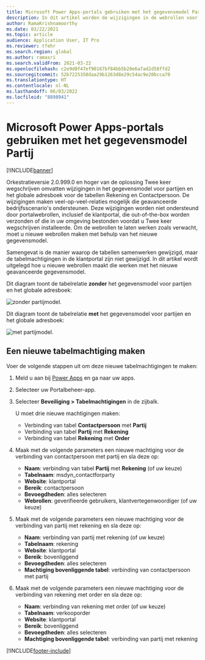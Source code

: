 ```yaml
---
title: Microsoft Power Apps-portals gebruiken met het gegevensmodel Partij
description: In dit artikel worden de wijzigingen in de webrollen voor Microsoft Power Apps-portals vanwege het partijgegevensmodel in Twee keer wegschrijven beschreven.
author: RamaKrishnamoorthy
ms.date: 03/22/2021
ms.topic: article
audience: Application User, IT Pro
ms.reviewer: tfehr
ms.search.region: global
ms.author: ramasri
ms.search.validFrom: 2021-03-22
ms.openlocfilehash: c2e9d0f47ef90167bf84bb5b20e6a7ad2d58ffd2
ms.sourcegitcommit: 52b7225350daa29b1263d8e29c54ac9e20bcca70
ms.translationtype: HT
ms.contentlocale: nl-NL
ms.lasthandoff: 06/03/2022
ms.locfileid: "8898941"
---
```

# <a name="using-microsoft-power-apps-portals-with-the-party-data-model"></a>Microsoft Power Apps-portals gebruiken met het gegevensmodel Partij

[!INCLUDE[banner](../../includes/banner.md)]



Orkestratieversie 2.0.999.0 en hoger van de oplossing Twee keer wegschrijven omvatten wijzigingen in het gegevensmodel voor partijen en het globale adresboek voor de tabellen Rekening en Contactpersoon. De wijzigingen maken veel-op-veel-relaties mogelijk die geavanceerde bedrijfsscenario's ondersteunen. Deze wijzigingen worden niet ondersteund door portalwebrollen, inclusief de klantportal, die out-of-the-box worden verzonden of die in uw omgeving bestonden voordat u Twee keer wegschrijven installeerde. Om de webrollen te laten werken zoals verwacht, moet u nieuwe webrollen maken met behulp van het nieuwe gegevensmodel. 

Samengevat is de manier waarop de tabellen samenwerken gewijzigd, maar de tabelmachtigingen in de klantportal zijn niet gewijzigd. In dit artikel wordt uitgelegd hoe u nieuwe webrollen maakt die werken met het nieuwe geavanceerde gegevensmodel.

Dit diagram toont de tabelrelatie **zonder** het gegevensmodel voor partijen en het globale adresboek:

   ![zonder partijmodel.](media/without-party-model.PNG)

Dit diagram toont de tabelrelatie **met** het gegevensmodel voor partijen en het globale adresboek:

   ![met partijmodel.](media/with-party-model.png)

## <a name="create-a-new-table-permission"></a>Een nieuwe tabelmachtiging maken

Voer de volgende stappen uit om deze nieuwe tabelmachtigingen te maken:

1. Meld u aan bij [Power Apps](https://make.powerapps.com) en ga naar uw apps.
2. Selecteer uw Portalbeheer-app.
3. Selecteer **Beveiliging > Tabelmachtigingen** in de zijbalk.

    U moet drie nieuwe machtigingen maken:

    + Verbinding van tabel **Contactpersoon** met **Partij**
    + Verbinding van tabel **Partij** met **Rekening**
    + Verbinding van tabel **Rekening** met **Order**

4. Maak met de volgende parameters een nieuwe machtiging voor de verbinding van contactpersoon met partij en sla deze op:

    + **Naam**: verbinding van tabel **Partij** met **Rekening** (of uw keuze)
    + **Tabelnaam**: msdyn_contactforparty
    + **Website**: klantportal
    + **Bereik**: contactpersoon
    + **Bevoegdheden**: alles selecteren
    + **Webrollen**: geverifieerde gebruikers, klantvertegenwoordiger (of uw keuze)

5. Maak met de volgende parameters een nieuwe machtiging voor de verbinding van partij met rekening en sla deze op:

    + **Naam**: verbinding van partij met rekening (of uw keuze)
    + **Tabelnaam**: rekening
    + **Website**: klantportal
    + **Bereik**: bovenliggend
    + **Bevoegdheden**: alles selecteren
    + **Machtiging bovenliggende tabel**: verbinding van contactpersoon met partij

6. Maak met de volgende parameters een nieuwe machtiging voor de verbinding van rekening met order en sla deze op:

    + **Naam**: verbinding van rekening met order (of uw keuze)
    + **Tabelnaam**: verkooporder
    + **Website**: klantportal
    + **Bereik**: bovenliggend
    + **Bevoegdheden**: alles selecteren
    + **Machtiging bovenliggende tabel**: verbinding van partij met rekening

[!INCLUDE[footer-include](../../../../includes/footer-banner.md)]
